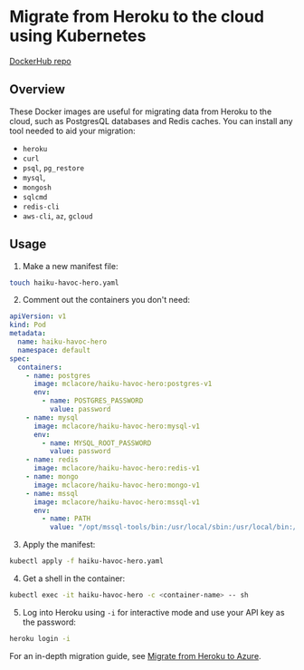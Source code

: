 # Migrate from Heroku to the cloud using Kubernetes

[DockerHub repo](https://hub.docker.com/r/mclacore/haiku-havoc-hero)

## Overview

These Docker images are useful for migrating data from Heroku to the cloud, such as PostgresQL databases and Redis caches. You can install any tool needed to aid your migration:

- `heroku`
- `curl`
- `psql`, `pg_restore`
- `mysql`,
- `mongosh`
- `sqlcmd`
- `redis-cli`
- `aws-cli`, `az`, `gcloud`

## Usage

1. Make a new manifest file:

```bash
touch haiku-havoc-hero.yaml
```

2. Comment out the containers you don't need:

```yaml
apiVersion: v1
kind: Pod
metadata:
  name: haiku-havoc-hero
  namespace: default
spec:
  containers:
    - name: postgres
      image: mclacore/haiku-havoc-hero:postgres-v1
      env:
        - name: POSTGRES_PASSWORD
          value: password
    - name: mysql
      image: mclacore/haiku-havoc-hero:mysql-v1
      env:
        - name: MYSQL_ROOT_PASSWORD
          value: password
    - name: redis
      image: mclacore/haiku-havoc-hero:redis-v1
    - name: mongo
      image: mclacore/haiku-havoc-hero:mongo-v1
    - name: mssql
      image: mclacore/haiku-havoc-hero:mssql-v1
      env:
        - name: PATH
          value: "/opt/mssql-tools/bin:/usr/local/sbin:/usr/local/bin:/usr/sbin:/usr/bin:/sbin:/bin:/tmp/google-cloud-sdk/bin"
```

3. Apply the manifest:

```bash
kubectl apply -f haiku-havoc-hero.yaml
```

4. Get a shell in the container:

```bash
kubectl exec -it haiku-havoc-hero -c <container-name> -- sh
```

5. Log into Heroku using `-i` for interactive mode and use your API key as the password:

```bash
heroku login -i
```

For an in-depth migration guide, see [Migrate from Heroku to Azure](https://github.com/mclacore/heroku-to-azure).
